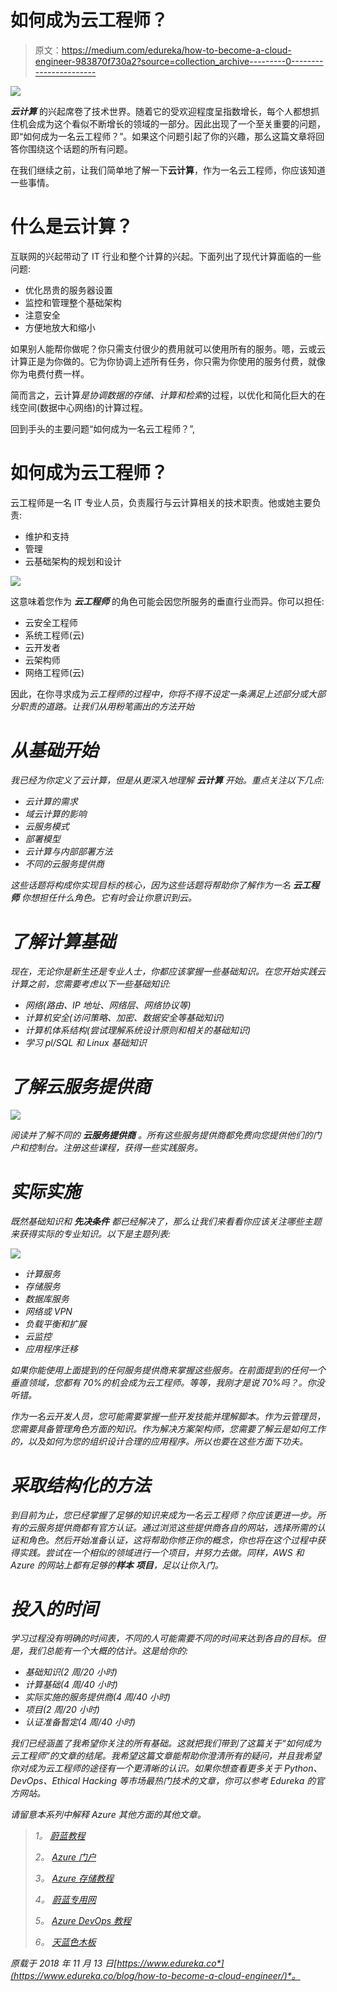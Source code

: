 # 如何成为云工程师？

> 原文：<https://medium.com/edureka/how-to-become-a-cloud-engineer-983870f730a2?source=collection_archive---------0----------------------->

![](img/0905ef5803335fb3e97c5f09e9863292.png)

***云计算*** 的兴起席卷了技术世界。随着它的受欢迎程度呈指数增长，每个人都想抓住机会成为这个看似不断增长的领域的一部分。因此出现了一个至关重要的问题，即“如何成为一名云工程师？”。如果这个问题引起了你的兴趣，那么这篇文章将回答你围绕这个话题的所有问题。

在我们继续之前，让我们简单地了解一下**云计算**，作为一名云工程师，你应该知道一些事情。

# 什么是云计算？

互联网的兴起带动了 IT 行业和整个计算的兴起。下面列出了现代计算面临的一些问题:

*   优化昂贵的服务器设置
*   监控和管理整个基础架构
*   注意安全
*   方便地放大和缩小

如果别人能帮你做呢？你只需支付很少的费用就可以使用所有的服务。嗯，云或云计算正是为你做的。它为你协调上述所有任务，你只需为你使用的服务付费，就像你为电费付费一样。

简而言之，云计算*是协调数据的存储、计算和检索*的过程，以优化和简化巨大的在线空间(数据中心网络)的计算过程。

回到手头的主要问题“如何成为一名云工程师？”,

# 如何成为云工程师？

云工程师是一名 IT 专业人员，负责履行与云计算相关的技术职责。他或她主要负责:

*   维护和支持
*   管理
*   云基础架构的规划和设计

![](img/edc4cd548ccc1dd09cc1c0628c49a507.png)

这意味着您作为 ***云工程师*** 的角色可能会因您所服务的垂直行业而异。你可以担任:

*   云安全工程师
*   系统工程师(云)
*   云开发者
*   云架构师
*   网络工程师(云)

因此，在你寻求成为*云工程师的过程中，你将不得不设定一条满足上述部分或大部分职责的道路。让我们从用粉笔画出的方法开始*

# *从基础开始*

*我已经为你定义了云计算，但是从更深入地理解 ***云计算*** 开始。重点关注以下几点:*

*   *云计算的需求*
*   *域云计算的影响*
*   *云服务模式*
*   *部署模型*
*   *云计算与内部部署方法*
*   *不同的云服务提供商*

*这些话题将构成你实现目标的核心，因为这些话题将帮助你了解作为一名 ***云工程师*** 你想担任什么角色。它有时会让你意识到云。*

# *了解计算基础*

*现在，无论你是新生还是专业人士，你都应该掌握一些基础知识。在您开始实践云计算之前，您需要考虑以下一些基础知识:*

*   *网络(路由、IP 地址、网络层、网络协议等)*
*   *计算机安全(访问策略、加密、数据安全等基础知识)*
*   *计算机体系结构(尝试理解系统设计原则和相关的基础知识)*
*   *学习 pl/SQL 和 Linux 基础知识*

# *了解云服务提供商*

*![](img/e2c9d13bd437691b5ee12fb0fcf6e510.png)*

*阅读并了解不同的 ***云服务提供商*** 。所有这些服务提供商都免费向您提供他们的门户和控制台。注册这些课程，获得一些实践服务。*

# *实际实施*

*既然基础知识和 ***先决条件*** 都已经解决了，那么让我们来看看你应该关注哪些主题来获得实际的专业知识。以下是主题列表:*

*![](img/f0495efeabda9360ded035d13c692577.png)*

*   *计算服务*
*   *存储服务*
*   *数据库服务*
*   *网络或 VPN*
*   *负载平衡和扩展*
*   *云监控*
*   *应用程序迁移*

*如果你能使用上面提到的任何服务提供商来掌握这些服务。在前面提到的任何一个垂直领域，您都有 70%的机会成为云工程师。等等，我刚才是说 70%吗？。你没听错。*

*作为一名云开发人员，您可能需要掌握一些开发技能并理解脚本。作为云管理员，您需要具备管理角色方面的知识。作为解决方案架构师，您需要了解云是如何工作的，以及如何为您的组织设计合理的应用程序。所以也要在这些方面下功夫。*

# *采取结构化的方法*

*到目前为止，您已经掌握了足够的知识来成为一名云工程师？你应该更进一步。所有的云服务提供商都有官方认证。通过浏览这些提供商各自的网站，选择所需的认证和角色。然后开始准备认证，这将帮助你修正你的概念，你也将在这个过程中获得实践。尝试在一个相似的领域进行一个项目，并努力去做。同样，AWS 和 Azure 的网站上都有足够的**样本** **项目**，足以让你入门。*

# *投入的时间*

*学习过程没有明确的时间表，不同的人可能需要不同的时间来达到各自的目标。但是，我们总能有一个大概的估计。这是给你的:*

*   *基础知识(2 周/20 小时)*
*   *计算基础(4 周/40 小时)*
*   *实际实施的服务提供商(4 周/40 小时)*
*   *项目(2 周/20 小时)*
*   *认证准备暂定(4 周/40 小时)*

*我们已经涵盖了我希望你关注的所有基础。这就把我们带到了这篇关于“如何成为云工程师”的文章的结尾。我希望这篇文章能帮助你澄清所有的疑问，并且我希望你对成为云工程师的途径有一个更清晰的认识。如果你想查看更多关于 Python、DevOps、Ethical Hacking 等市场最热门技术的文章，你可以参考 Edureka 的官方网站。*

*请留意本系列中解释 Azure 其他方面的其他文章。*

> **1。* [*蔚蓝教程*](/edureka/azure-tutorial-5a97e30ee9a7)*
> 
> **2。* [*Azure 门户*](/edureka/azure-portal-all-you-need-to-know-about-the-azure-console-8ade1effa474)*
> 
> **3。* [*Azure 存储教程*](/edureka/azure-storage-tutorial-an-introduction-to-azure-storage-dae8fd8f555c)*
> 
> **4。* [*蔚蓝专用网*](/edureka/azure-virtual-network-securing-your-applications-using-vpc-744eba3aa5b1)*
> 
> **5。* [*Azure DevOps 教程*](/edureka/azure-devops-cf755fb334ae)*
> 
> **6。* [*天蓝色木板*](/edureka/azure-boards-ce093b2688bb)*

**原载于 2018 年 11 月 13 日*[*https://www.edureka.co*](https://www.edureka.co/blog/how-to-become-a-cloud-engineer/)*。**